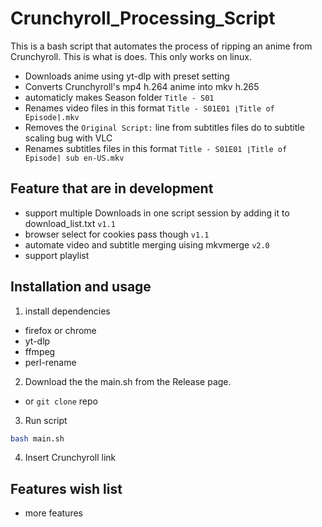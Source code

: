 # Crunchyroll\_Processing\_Script
This is a bash script that automates the process of ripping an anime from Crunchyroll. This is what is does. This only works on linux.
- Downloads anime using yt-dlp with preset setting
- Converts Crunchyroll's mp4 h.264 anime into mkv h.265
- automaticly makes Season folder `Title - S01`
- Renames video files in this format `Title - S01E01 ⌊Title of Episode⌉.mkv`
- Removes the `Original Script:` line from subtitles files do to subtitle scaling bug with VLC
- Renames subtitles files in this format `Title - S01E01 ⌊Title of Episode⌉ sub en-US.mkv`
## Feature that are in development
- support multiple Downloads in one script session by adding it to download\_list.txt `v1.1`
- browser select for cookies pass though `v1.1`
- automate video and subtitle merging uising mkvmerge `v2.0`
- support playlist
## Installation and usage
1. install dependencies
- firefox or chrome
- yt-dlp
- ffmpeg
- perl-rename
<!-- mkvmerge `v2.0`-->
2. Download the the main.sh from the Release page.
- or `git clone` repo
3. Run script
```bash
bash main.sh
```
4. Insert Crunchyroll link
## Features wish list
- more features
